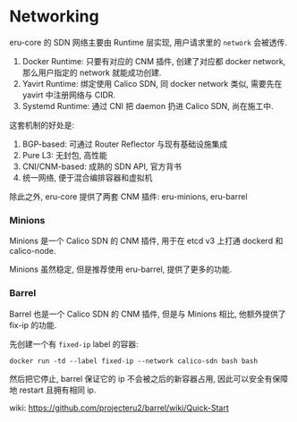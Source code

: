 # Networking

eru-core 的 SDN 网络主要由 Runtime 层实现, 用户请求里的 `network` 会被透传.

1. Docker Runtime: 只要有对应的 CNM 插件, 创建了对应都 docker network, 那么用户指定的 network 就能成功创建.
2. Yavirt Runtime: 绑定使用 Calico SDN, 同 docker network 类似, 需要先在 yavirt 中注册网络与 CIDR.
3. Systemd Runtime: 通过 CNI 把 daemon 扔进 Calico SDN, 尚在施工中.

这套机制的好处是:

1. BGP-based: 可通过 Router Reflector 与现有基础设施集成
2. Pure L3: 无封包, 高性能
3. CNI/CNM-based: 成熟的 SDN API, 官方背书
4. 统一网络, 便于混合编排容器和虚拟机

除此之外, eru-core 提供了两套 CNM 插件: eru-minions, eru-barrel

### Minions

Minions 是一个 Calico SDN 的 CNM 插件, 用于在 etcd v3 上打通 dockerd 和 calico-node.

Minions 虽然稳定, 但是推荐使用 eru-barrel, 提供了更多的功能.

### Barrel

Barrel 也是一个 Calico SDN 的 CNM 插件, 但是与 Minions 相比, 他额外提供了 fix-ip 的功能.

先创建一个有 `fixed-ip` label 的容器:

```
docker run -td --label fixed-ip --network calico-sdn bash bash
```

然后把它停止, barrel 保证它的 ip 不会被之后的新容器占用, 因此可以安全有保障地 restart 且拥有相同 ip.

wiki: https://github.com/projecteru2/barrel/wiki/Quick-Start
